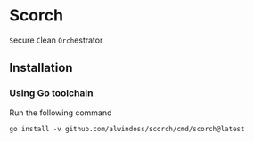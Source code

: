 # Scorch
`S`ecure `C`lean `Orch`estrator

## Installation

### Using Go toolchain

Run the following command

`go install -v github.com/alwindoss/scorch/cmd/scorch@latest`